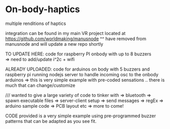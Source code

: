 # On-body-haptics
multiple renditions of haptics

integration can be found in my main VR project located at https://github.com/worldmaking/manusnode
^^ have removed from manusnode and will update a new repo shortly

TO UPDATE HERE:   code for raspberry PI onbody with up to 8 buzzers  
=> need to add/update i^2c + wifi

ALREADY UPLOADED: code for arduinos on body with 5 buzzers and raspberry pi running nodejs server to handle incoming osc to the onbody arduinos
=> this is very simple example with pre-coded sensations .. there is much that can change/customize


/// wanted to give a large variety of code to tinker with
=> bluetooth
=> spawn executable files
=> server-client setup
=> send messages
=> regEx
=> arduino sample code
=> PCB layout etc
=> more to come!

CODE provided is a very simple example using pre-programmed buzzer patterns that can be adapted as you see fit. 
